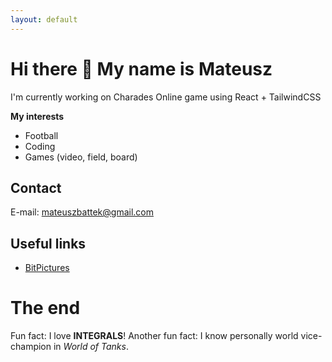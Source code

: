 ```yaml
---
layout: default
---
```


# Hi there 👋 My name is Mateusz

I'm currently working on Charades Online game using React + TailwindCSS

**My interests**

- Football
- Coding
- Games (video, field, board)

## Contact

E-mail: mateuszbattek@gmail.com

## Useful links

- [BitPictures](https://bitpictures.pl/)

# The end

Fun fact: I love **INTEGRALS**!
Another fun fact: I know personally world vice-champion in _World of Tanks_.
